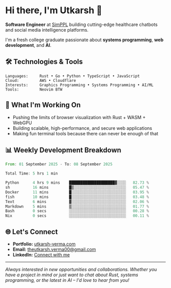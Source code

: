 # Hi there, I'm Utkarsh 👋

**Software Engineer** at [SimPPL](https://simppl.org) building cutting-edge healthcare chatbots and social media intelligence platforms.

I'm a fresh college graduate passionate about **systems programming**, **web development**, and **AI**.

## 🛠️ Technologies & Tools

```
Languages:     Rust • Go • Python • TypeScript • JavaScript
Cloud:         AWS • Cloudflare
Interests:     Graphics Programming • Systems Programming • AI/ML
Tools:         Neovim BTW
```

## 🚀 What I'm Working On

- Pushing the limits of browser visualization with Rust + WASM + WebGPU
- Building scalable, high-performance, and secure web applications
- Making fun terminal tools because there can never be enough of that

## 📊 Weekly Development Breakdown

<!--START_SECTION:waka-->

```rust
From: 01 September 2025 - To: 08 September 2025

Total Time: 5 hrs 1 min

Python      4 hrs 9 mins    ████████████████████▓░░░░   82.73 %
sh          16 mins         █▒░░░░░░░░░░░░░░░░░░░░░░░   05.47 %
Docker      11 mins         █░░░░░░░░░░░░░░░░░░░░░░░░   03.95 %
fish        10 mins         █░░░░░░░░░░░░░░░░░░░░░░░░   03.48 %
Text        6 mins          ▓░░░░░░░░░░░░░░░░░░░░░░░░   02.06 %
Markdown    5 mins          ▒░░░░░░░░░░░░░░░░░░░░░░░░   01.77 %
Bash        0 secs          ░░░░░░░░░░░░░░░░░░░░░░░░░   00.28 %
Nix         0 secs          ░░░░░░░░░░░░░░░░░░░░░░░░░   00.11 %
```

<!--END_SECTION:waka-->

## 🌐 Let's Connect

- **Portfolio:** [utkarsh-verma.com](https://utkarsh-verma.com)
- **Email:** theutkarsh.verma00@gmail.com
- **LinkedIn:** [Connect with me](https://linkedin.com/in/utkarsh-verm4)

---

*Always interested in new opportunities and collaborations. Whether you have a project in mind or just want to chat about Rust, systems programming, or the latest in AI – I'd love to hear from you!*
